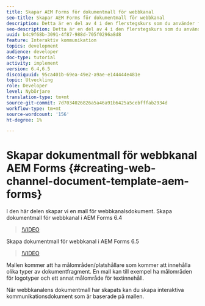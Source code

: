 ```yaml
---
title: Skapar AEM Forms för dokumentmall för webbkanal
seo-title: Skapar AEM Forms för dokumentmall för webbkanal
description: Detta är en del av 4 i den flerstegskurs som du använder för att skapa ditt första interaktiva kommunikationsdokument. I den här delen skapar vi en mall för webbkanalsdokument.
seo-description: Detta är en del av 4 i den flerstegskurs som du använder för att skapa ditt första interaktiva kommunikationsdokument. I den här delen skapar vi en mall för webbkanalsdokument.
uuid: b4c9f68b-3091-4f87-988d-705f0296a8d8
feature: Interaktiv kommunikation
topics: development
audience: developer
doc-type: tutorial
activity: implement
version: 6.4,6.5
discoiquuid: 95ca401b-69ea-49e2-a9ae-e144444e481e
topic: Utveckling
role: Developer
level: Nybörjare
translation-type: tm+mt
source-git-commit: 7d7034026826a5a46a91b6425a5cebfffab2934d
workflow-type: tm+mt
source-wordcount: '156'
ht-degree: 1%

---
```



# Skapar dokumentmall för webbkanal AEM Forms {#creating-web-channel-document-template-aem-forms}

I den här delen skapar vi en mall för webbkanalsdokument.
Skapa dokumentmall för webbkanal i AEM Forms 6.4
>[!VIDEO](https://video.tv.adobe.com/v/22342?quality=9&learn=on)

Skapa dokumentmall för webbkanal i AEM Forms 6.5
>[!VIDEO](https://video.tv.adobe.com/v/27807?quality=9&learn=on)

Mallen kommer att ha målområden/platshållare som kommer att innehålla olika typer av dokumentfragment. En mall kan till exempel ha målområden för logotyper och ett annat målområde för textinnehåll.

När webbkanalens dokumentmall har skapats kan du skapa interaktiva kommunikationsdokument som är baserade på mallen.
